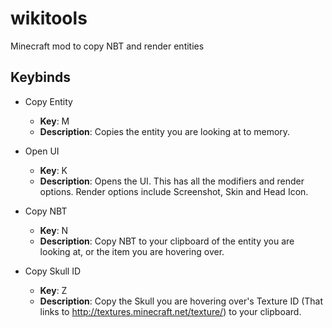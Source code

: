 # wikitools
Minecraft mod to copy NBT and render entities

## Keybinds

* Copy Entity
  * **Key**: M
  * **Description**: Copies the entity you are looking at to memory.
  
* Open UI
  * **Key**: K
  * **Description**: Opens the UI. This has all the modifiers and render options. Render options include Screenshot, Skin and Head Icon.

* Copy NBT
  * **Key**: N
  * **Description**: Copy NBT to your clipboard of the entity you are looking at, or the item you are hovering over.

* Copy Skull ID
  * **Key**: Z
  * **Description**: Copy the Skull you are hovering over's Texture ID (That links to http://textures.minecraft.net/texture/<ID>) to your clipboard.